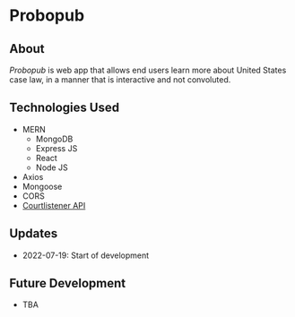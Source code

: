 # Probopub

## About
*Probopub* is web app that allows end users learn more about United States case law, in a manner that is interactive and not convoluted.

## Technologies Used
- MERN
  - MongoDB
  - Express JS
  - React
  - Node JS
- Axios
- Mongoose
- CORS
- [Courtlistener API](https://www.courtlistener.com/api/rest/v3/)

## Updates
- 2022-07-19: Start of development

## Future Development
- TBA